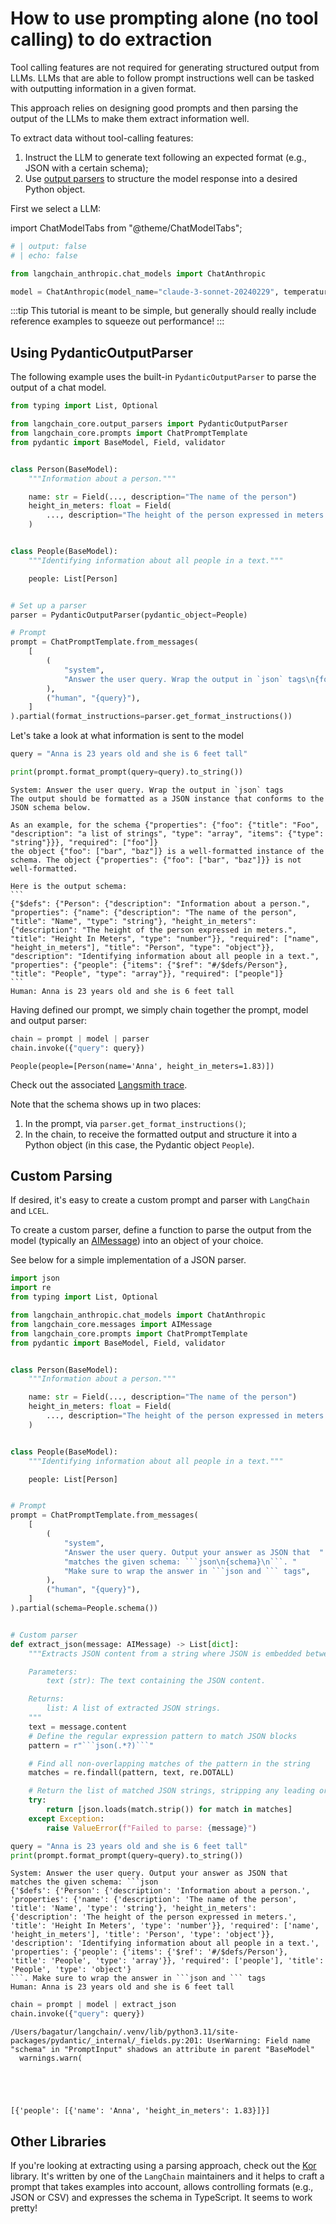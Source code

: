 # How to use prompting alone (no tool calling) to do extraction

Tool calling features are not required for generating structured output from LLMs. LLMs that are able to follow prompt instructions well can be tasked with outputting information in a given format.

This approach relies on designing good prompts and then parsing the output of the LLMs to make them extract information well.

To extract data without tool-calling features: 

1. Instruct the LLM to generate text following an expected format (e.g., JSON with a certain schema);
2. Use [output parsers](/docs/concepts/output_parsers) to structure the model response into a desired Python object.

First we select a LLM:

import ChatModelTabs from "@theme/ChatModelTabs";

<ChatModelTabs customVarName="model" />



```python
# | output: false
# | echo: false

from langchain_anthropic.chat_models import ChatAnthropic

model = ChatAnthropic(model_name="claude-3-sonnet-20240229", temperature=0)
```

:::tip
This tutorial is meant to be simple, but generally should really include reference examples to squeeze out performance!
:::

## Using PydanticOutputParser

The following example uses the built-in `PydanticOutputParser` to parse the output of a chat model.


```python
from typing import List, Optional

from langchain_core.output_parsers import PydanticOutputParser
from langchain_core.prompts import ChatPromptTemplate
from pydantic import BaseModel, Field, validator


class Person(BaseModel):
    """Information about a person."""

    name: str = Field(..., description="The name of the person")
    height_in_meters: float = Field(
        ..., description="The height of the person expressed in meters."
    )


class People(BaseModel):
    """Identifying information about all people in a text."""

    people: List[Person]


# Set up a parser
parser = PydanticOutputParser(pydantic_object=People)

# Prompt
prompt = ChatPromptTemplate.from_messages(
    [
        (
            "system",
            "Answer the user query. Wrap the output in `json` tags\n{format_instructions}",
        ),
        ("human", "{query}"),
    ]
).partial(format_instructions=parser.get_format_instructions())
```

Let's take a look at what information is sent to the model


```python
query = "Anna is 23 years old and she is 6 feet tall"
```


```python
print(prompt.format_prompt(query=query).to_string())
```

    System: Answer the user query. Wrap the output in `json` tags
    The output should be formatted as a JSON instance that conforms to the JSON schema below.
    
    As an example, for the schema {"properties": {"foo": {"title": "Foo", "description": "a list of strings", "type": "array", "items": {"type": "string"}}}, "required": ["foo"]}
    the object {"foo": ["bar", "baz"]} is a well-formatted instance of the schema. The object {"properties": {"foo": ["bar", "baz"]}} is not well-formatted.
    
    Here is the output schema:
    ```
    {"$defs": {"Person": {"description": "Information about a person.", "properties": {"name": {"description": "The name of the person", "title": "Name", "type": "string"}, "height_in_meters": {"description": "The height of the person expressed in meters.", "title": "Height In Meters", "type": "number"}}, "required": ["name", "height_in_meters"], "title": "Person", "type": "object"}}, "description": "Identifying information about all people in a text.", "properties": {"people": {"items": {"$ref": "#/$defs/Person"}, "title": "People", "type": "array"}}, "required": ["people"]}
    ```
    Human: Anna is 23 years old and she is 6 feet tall
    

Having defined our prompt, we simply chain together the prompt, model and output parser:


```python
chain = prompt | model | parser
chain.invoke({"query": query})
```




    People(people=[Person(name='Anna', height_in_meters=1.83)])



Check out the associated [Langsmith trace](https://smith.langchain.com/public/92ed52a3-92b9-45af-a663-0a9c00e5e396/r).

Note that the schema shows up in two places: 

1. In the prompt, via `parser.get_format_instructions()`;
2. In the chain, to receive the formatted output and structure it into a Python object (in this case, the Pydantic object `People`).

## Custom Parsing

If desired, it's easy to create a custom prompt and parser with `LangChain` and `LCEL`.

To create a custom parser, define a function to parse the output from the model (typically an [AIMessage](https://python.langchain.com/api_reference/core/messages/langchain_core.messages.ai.AIMessage.html)) into an object of your choice.

See below for a simple implementation of a JSON parser.


```python
import json
import re
from typing import List, Optional

from langchain_anthropic.chat_models import ChatAnthropic
from langchain_core.messages import AIMessage
from langchain_core.prompts import ChatPromptTemplate
from pydantic import BaseModel, Field, validator


class Person(BaseModel):
    """Information about a person."""

    name: str = Field(..., description="The name of the person")
    height_in_meters: float = Field(
        ..., description="The height of the person expressed in meters."
    )


class People(BaseModel):
    """Identifying information about all people in a text."""

    people: List[Person]


# Prompt
prompt = ChatPromptTemplate.from_messages(
    [
        (
            "system",
            "Answer the user query. Output your answer as JSON that  "
            "matches the given schema: ```json\n{schema}\n```. "
            "Make sure to wrap the answer in ```json and ``` tags",
        ),
        ("human", "{query}"),
    ]
).partial(schema=People.schema())


# Custom parser
def extract_json(message: AIMessage) -> List[dict]:
    """Extracts JSON content from a string where JSON is embedded between ```json and ``` tags.

    Parameters:
        text (str): The text containing the JSON content.

    Returns:
        list: A list of extracted JSON strings.
    """
    text = message.content
    # Define the regular expression pattern to match JSON blocks
    pattern = r"```json(.*?)```"

    # Find all non-overlapping matches of the pattern in the string
    matches = re.findall(pattern, text, re.DOTALL)

    # Return the list of matched JSON strings, stripping any leading or trailing whitespace
    try:
        return [json.loads(match.strip()) for match in matches]
    except Exception:
        raise ValueError(f"Failed to parse: {message}")
```


```python
query = "Anna is 23 years old and she is 6 feet tall"
print(prompt.format_prompt(query=query).to_string())
```

    System: Answer the user query. Output your answer as JSON that  matches the given schema: ```json
    {'$defs': {'Person': {'description': 'Information about a person.', 'properties': {'name': {'description': 'The name of the person', 'title': 'Name', 'type': 'string'}, 'height_in_meters': {'description': 'The height of the person expressed in meters.', 'title': 'Height In Meters', 'type': 'number'}}, 'required': ['name', 'height_in_meters'], 'title': 'Person', 'type': 'object'}}, 'description': 'Identifying information about all people in a text.', 'properties': {'people': {'items': {'$ref': '#/$defs/Person'}, 'title': 'People', 'type': 'array'}}, 'required': ['people'], 'title': 'People', 'type': 'object'}
    ```. Make sure to wrap the answer in ```json and ``` tags
    Human: Anna is 23 years old and she is 6 feet tall
    


```python
chain = prompt | model | extract_json
chain.invoke({"query": query})
```

    /Users/bagatur/langchain/.venv/lib/python3.11/site-packages/pydantic/_internal/_fields.py:201: UserWarning: Field name "schema" in "PromptInput" shadows an attribute in parent "BaseModel"
      warnings.warn(
    




    [{'people': [{'name': 'Anna', 'height_in_meters': 1.83}]}]



## Other Libraries

If you're looking at extracting using a parsing approach, check out the [Kor](https://eyurtsev.github.io/kor/) library. It's written by one of the `LangChain` maintainers and it
helps to craft a prompt that takes examples into account, allows controlling formats (e.g., JSON or CSV) and expresses the schema in TypeScript. It seems to work pretty!
